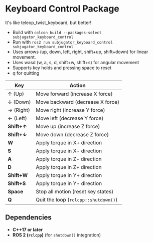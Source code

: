 # Keyboard Control Package

It's like teleop_twist_keyboard, but better!

- Build with ```colcon build --packages-select subjugator_keyboard_control```
- Run with ```ros2 run subjugator_keyboard_control subjugator_keyboard_control```
- Uses arrows (up, down, left, right, shift+up, shift+down) for linear movement.
- Uses wasd (w, a, s, d, shift+w, shift+s) for angular movement
- Supports key holds and pressing space to reset
- q for quitting


| Key         | Action                               |
|-------------|--------------------------------------|
| ↑ (Up)      | Move forward (increase X force)      |
| ↓ (Down)    | Move backward (decrease X force)     |
| → (Right)   | Move right (increase Y force)        |
| ← (Left)    | Move left (decrease Y force)         |
| **Shift+↑** | Move up (increase Z force)           |
| **Shift+↓** | Move down (decrease Z force)         |
| **W**       | Apply torque in X+ direction         |
| **S**       | Apply torque in X- direction         |
| **A**       | Apply torque in Z- direction         |
| **D**       | Apply torque in Z+ direction         |
| **Shift+W** | Apply torque in Y+ direction         |
| **Shift+S** | Apply torque in Y- direction         |
| **Space**   | Stop all motion (reset key states)   |
| **Q**       | Quit the loop (`rclcpp::shutdown()`) |

## Dependencies
- **C++17 or later**
- **ROS 2 (`rclcpp`)** (for `shutdown()` integration)
